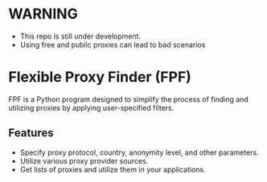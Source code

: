 # WARNING
- This repo is still under development.
- Using free and public proxies can lead to bad scenarios



# Flexible Proxy Finder (FPF)

FPF is a Python program designed to simplify the process of finding and utilizing proxies by applying user-specified filters.

## Features

- Specify proxy protocol, country, anonymity level, and other parameters.
- Utilize various proxy provider sources.
- Get lists of proxies and utilize them in your applications.
